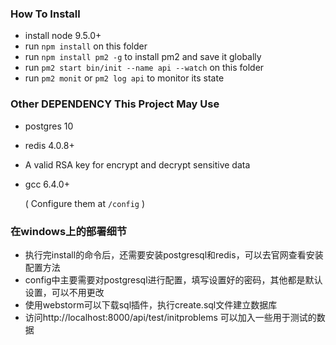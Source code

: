 ### How To Install

+ install node 9.5.0+
+ run `npm install` on this folder
+ run `npm install pm2 -g` to install pm2 and save it globally
+ run `pm2 start bin/init --name api --watch` on this folder
+ run `pm2 monit` or `pm2 log api` to monitor its state

### Other DEPENDENCY This Project May Use

+ postgres 10
+ redis 4.0.8+
+ A valid RSA key for encrypt and decrypt sensitive data
+ gcc 6.4.0+

  ( Configure them at `/config` )

### 在windows上的部署细节

+ 执行完install的命令后，还需要安装postgresql和redis，可以去官网查看安装配置方法 
+ config中主要需要对postgresql进行配置，填写设置好的密码，其他都是默认设置，可以不用更改
+ 使用webstorm可以下载sql插件，执行create.sql文件建立数据库
+ 访问http://localhost:8000/api/test/initproblems 可以加入一些用于测试的数据


